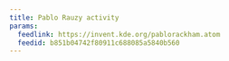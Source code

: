 ```yaml
---
title: Pablo Rauzy activity
params:
  feedlink: https://invent.kde.org/pablorackham.atom
  feedid: b851b04742f80911c688085a5840b560
---
```

